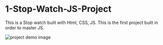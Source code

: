 # 1-Stop-Watch-JS-Project
This is a Stop watch built with Html, CSS, JS. This is the first project built in order to master JS.

![project demo image](C:\Users\Tanmay\Pictures\Screenshots.png)
